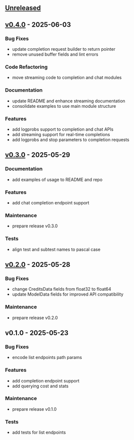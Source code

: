 <a name="unreleased"></a>
## [Unreleased]


<a name="v0.4.0"></a>
## [v0.4.0] - 2025-06-03
### Bug Fixes
- update completion request builder to return pointer
- remove unused buffer fields and lint errors

### Code Refactoring
- move streaming code to completion and chat modules

### Documentation
- update README and enhance streaming documentation
- consolidate examples to use main module structure

### Features
- add logprobs support to completion and chat APIs
- add streaming support for real-time completions
- add logprobs and stop parameters to completion requests


<a name="v0.3.0"></a>
## [v0.3.0] - 2025-05-29
### Documentation
- add examples of usage to README and repo

### Features
- add chat completion endpoint support

### Maintenance
- prepare release v0.3.0

### Tests
- align test and subtest names to pascal case


<a name="v0.2.0"></a>
## [v0.2.0] - 2025-05-28
### Bug Fixes
- change CreditsData fields from float32 to float64
- update ModelData fields for improved API compatibility

### Maintenance
- prepare release v0.2.0


<a name="v0.1.0"></a>
## v0.1.0 - 2025-05-23
### Bug Fixes
- encode list endpoints path params

### Features
- add completion endpoint support
- add querying cost and stats

### Maintenance
- prepare release v0.1.0

### Tests
- add tests for list endpoints


[Unreleased]: https://github.com/bkovacki/gopenrouter/compare/v0.4.0...HEAD
[v0.4.0]: https://github.com/bkovacki/gopenrouter/compare/v0.3.0...v0.4.0
[v0.3.0]: https://github.com/bkovacki/gopenrouter/compare/v0.2.0...v0.3.0
[v0.2.0]: https://github.com/bkovacki/gopenrouter/compare/v0.1.0...v0.2.0
